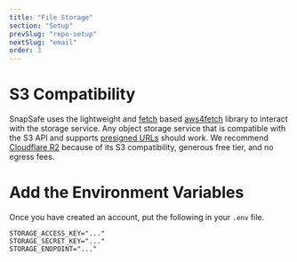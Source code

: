 ```yaml
---
title: "File Storage"
section: "Setup"
prevSlug: "repo-setup"
nextSlug: "email"
order: 3
---
```


# S3 Compatibility

SnapSafe uses the lightweight and [fetch](https://developer.mozilla.org/en-US/docs/Web/API/Fetch_API) based [aws4fetch](https://github.com/mhart/aws4fetch) library to interact with the storage service. Any object storage service that is compatible with the S3 API and supports [presigned URLs](https://docs.aws.amazon.com/AmazonS3/latest/userguide/using-presigned-url.html) should work. We recommend [Cloudflare R2](https://www.cloudflare.com/developer-platform/r2) because of its S3 compatibility, generous free tier, and no egress fees.

# Add the Environment Variables

Once you have created an account, put the following in your `.env` file.

```
STORAGE_ACCESS_KEY="..."
STORAGE_SECRET_KEY="..."
STORAGE_ENDPOINT="..."
```
